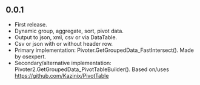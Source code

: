 ## 0.0.1
* First release.
* Dynamic group, aggregate, sort, pivot data. 
* Output to json, xml, csv or via DataTable.
* Csv or json with or without header row.
* Primary implementation: Pivoter.GetGroupedData_FastIntersect(). Made by osexpert.
* Secondary/alternative implementation: Pivoter2.GetGroupedData_PivotTableBuilder(). Based on/uses https://github.com/Kazinix/PivotTable
